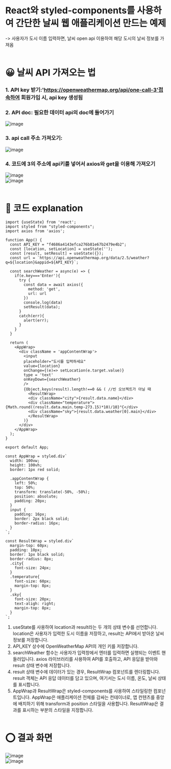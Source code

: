 # React와 styled-components를 사용하여 간단한 날씨 웹 애플리케이션 만드는 예제 <br>
-> 사용자가 도시 이름 입력하면, 날씨 open api 이용하여 해당 도시의 날씨 정보를 가져옴<br><br>

# 😀 날씨 API 가져오는 법 <br>
### 1. API key 받기:'https://openweathermap.org/api/one-call-3'접속하여 회원가입 시, api key 생성됨 <br>
### 2. API doc: 필요한 데이터 api의 doc에 들어가기<br>
![image](https://github.com/An-jisu/React_weather_API/assets/70849122/c37663ae-49a6-43ad-b6ed-3dc897202cc0) <br>
### 3. api call 주소 가져오기: <br>
![image](https://github.com/An-jisu/React_weather_API/assets/70849122/eeac8de3-136a-4bbf-85a1-0eb1804c5b48) <br>
### 4. 코드에 3의 주소에 api키를 넣어서 axios와 get을 이용해 가져오기 <br>
![image](https://github.com/An-jisu/React_weather_API/assets/70849122/caf0e6a3-49f4-498d-9e19-2a09f3aa6cfb) <br>
![image](https://github.com/An-jisu/React_weather_API/assets/70849122/0879ab26-a4e2-4c54-a00b-1ad7cd39811a)<br><br>

# 🔶 코드 explanation <br>
```
import {useState} from 'react';
import styled from "styled-components";
import axios from 'axios';

function App() {
  const API_KEY = "f4686a4143efca276b81e67b2479e4b2";
  const [location, setLocation] = useState('');
  const [result, setResult] = useState({});
  const url = `https://api.openweathermap.org/data/2.5/weather?q=${location}&appid=${API_KEY}`;
  
  const searchWeather = async(e) => {
    if(e.key==='Enter'){
      try {
        const data = await axios({
          method: 'get',
          url: url
        })
        console.log(data)
        setResult(data);
      }
      catch(err){
        alert(err);
      }
    }
  }

  return (
    <AppWrap>
      <div className = 'appContentWrap'>
        <input 
        placeholder="도시를 입력하세요"
        value={location}
        onChange={(e)=> setLocation(e.target.value)}
        type = 'text'
        onKeyDown={searchWeather}
        />
        {Object.keys(result).length!==0 && ( //빈 오브젝트가 아닐 때 
          <ResultWrap>
          <div className="city">{result.data.name}</div>
          <div className="temperature">{Math.round((result.data.main.temp-273.15)*10)/10}°C</div>
          <div className="sky">{result.data.weather[0].main}</div>
          </ResultWrap>
        )}
      </div>
    </AppWrap>
  );
}

export default App;

const AppWrap = styled.div`
  width: 100vw;
  height: 100vh;
  border: 1px red solid;

  .appContentWrap {
    left: 50%;
    top: 50%;
    transform: translate(-50%, -50%);
    position: absolute;
    padding: 20px;
  }
  input {
    padding: 16px;
    border: 2px black solid;
    border-radius: 16px;
  }
`;

const ResultWrap = styled.div`
  margin-top: 60px;
  padding: 10px;
  border: 1px black solid;
  border-radius: 8px;
  .city{
    font-size: 24px;
  }
  .temperature{
    font-size: 60px;
    margin-top: 8px;
  }
  .sky{
    font-size: 20px;
    text-aligh: right;
    margin-top: 8px;
  }
`;
```
1. useState를 사용하여 location과 result라는 두 개의 상태 변수를 선언합니다. location은 사용자가 입력한 도시 이름을 저장하고, result는 API에서 받아온 날씨 정보를 저장합니다.<br>
2. API_KEY 상수에 OpenWeatherMap API의 개인 키를 저장합니다.<br>
3. searchWeather 함수는 사용자가 입력창에서 엔터를 입력하면 실행되는 이벤트 핸들러입니다. axios 라이브러리를 사용하여 API를 호출하고, API 응답을 받아와 result 상태 변수에 저장합니다.<br>
4. result 상태 변수에 데이터가 있는 경우, ResultWrap 컴포넌트를 렌더링합니다. result 객체는 API 응답 데이터를 담고 있으며, 여기서는 도시 이름, 온도, 날씨 상태를 표시합니다. <br>
5. AppWrap과 ResultWrap은 styled-components를 사용하여 스타일링한 컴포넌트입니다. AppWrap은 애플리케이션 전체를 감싸는 컨테이너로, 앱 컨텐츠를 중앙에 배치하기 위해 transform과 position 스타일을 사용합니다. ResultWrap은 결과를 표시하는 부분의 스타일을 지정합니다. <br><br>


# ⭕ 결과 화면 <br>
![image](https://github.com/An-jisu/React_weather_API/assets/70849122/f184d53a-ab4b-4533-a88e-56b1252cb646) <br>
![image](https://github.com/An-jisu/React_weather_API/assets/70849122/10bda976-f8f5-421e-a817-87afa08b8c0e) <br>
